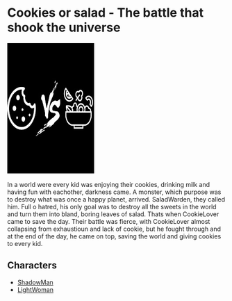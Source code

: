 # Cookies or salad - The battle that shook the universe 

![poster](./../Images/CookieOrSaladPoster.jpg)

In a world were every kid was enjoying their cookies, drinking milk and having fun with eachother, darkness came. A monster, which purpose was to destroy what was once a happy planet, arrived. SaladWarden, they called him. Full o hatred, his only goal was to destroy all the sweets in the world and turn them into bland, boring leaves of salad. Thats when CookieLover came to save the day. Their battle was fierce, with CookieLover almost collapsing from exhaustioun and lack of cookie, but he fought through and at the end of the day, he came on top, saving the world and giving cookies to every kid.

## Characters

- [ShadowMan](./../Cast/Heroes/CookieLover.md)
- [LightWoman](./../Cast/Villains/SaladWarden.md)